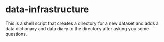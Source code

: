 # data-infrastructure
This is a shell script that creates a directory for a new dataset and adds a data dictionary and data diary to the directory after asking you some questions.
